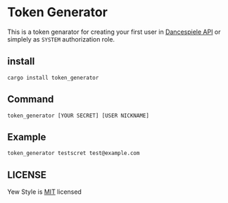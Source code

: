 # Token Generator
This is a token genarator for creating your first user in [Dancespiele API](https://github.com/dancespiele/dancespiele_api) or simplely as `SYSTEM` authorization role.

## install

```
cargo install token_generator
```

## Command

```
token_generator [YOUR SECRET] [USER NICKNAME]
```

## Example

```
token_generator testscret test@example.com
```

## LICENSE

Yew Style is [MIT](LICENSE.md) licensed